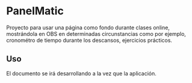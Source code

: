 # PanelMatic

Proyecto para usar una página como fondo durante clases online, mostrándola en OBS en determinadas circunstancias como por ejemplo, cronométro de tiempo durante los descansos, ejercicios prácticos.

## Uso

El documento se irá desarrollando a la vez que la aplicación.
